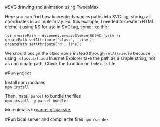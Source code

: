 #SVG drawing and animation using TweenMax

Here you can find how to create dynamics paths into SVG tag, storing all coordinates in a simple array.
For this example, I needed to create a HTML element using NS for use in SVG tag, some like this:

```
let createPath = document.createElementNS(NS,'path');
createPath.setAttribute('class', 'line');
createPath.setAttribute('d', line);
```
We should assign the class name instead through `setAttribute` because using `.classList.add` Internet Explorer take the path as a simple string, not as coordinate path.
Check the function on `index.js` file.

#Run project

Install npm modules 
<br>
`npm install`

Then, install `parcel` to bundle the files 
<br>
`npm install -g parcel-bundler`

More details in <a href="" target="_blank">parcel oficial site.</a>

#Run local server and compile the files
`npm run dev`